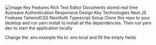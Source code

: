 ![image](https://github.com/aakanksha1801/Google-docs-clone/assets/84894401/51000ad3-3b47-43f5-b639-17e267b1ade8)
Key Features
Rich Text Editor
Documents stored real time
Autosave
Authentication
Responsive Design
Key Technologies
Next.JS
Firebase
TailwindCSS
NextAuth
Typescript
Setup
Clone this repo to your desktop and run yarn install to install all the dependencies.
Then run yarn dev to start the application locally

Change the .env.example file to .env.local and fill the empty fields
